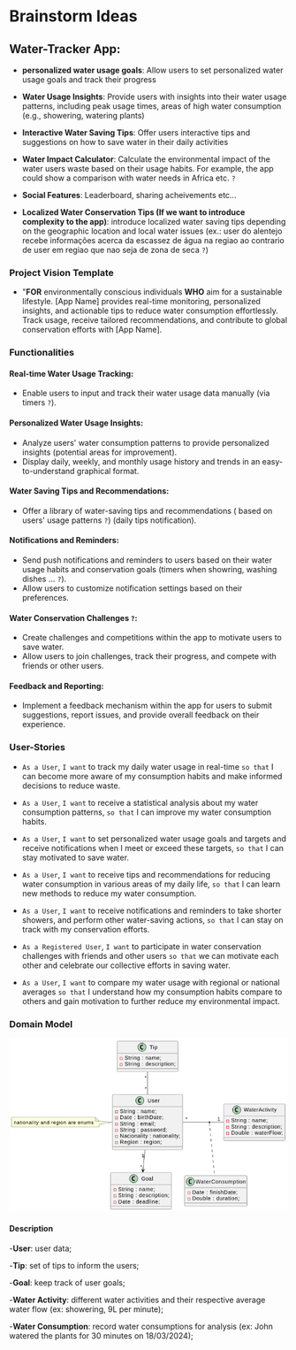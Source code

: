 # Brainstorm Ideas
## Water-Tracker App:
- **personalized water usage goals**: Allow users to set personalized water usage goals and track their progress

- **Water Usage Insights**: Provide users with insights into their water usage patterns, including peak usage times, areas of high water consumption (e.g., showering, watering plants)

- **Interactive Water Saving Tips**: Offer users interactive tips and suggestions on how to save water in their daily activities

- **Water Impact Calculator**: Calculate the environmental impact of the water users waste based on their usage habits. For example, the app could show a comparison with water needs in Africa etc. `?`

- **Social Features**: Leaderboard, sharing acheivements etc...

- **Localized Water Conservation Tips (If we want to introduce complexity to the app)**: introduce localized water saving tips depending on the geographic location and local water issues (ex.: user do alentejo recebe informações acerca da escassez de água na regiao ao contrario de user em regiao que nao seja de zona de seca `?`)

### Project Vision Template

- "**FOR** environmentally conscious individuals **WHO** aim for a sustainable lifestyle. [App Name] provides real-time monitoring, personalized insights, and actionable tips to reduce water consumption effortlessly. Track usage, receive tailored recommendations, and contribute to global conservation efforts with [App Name].

### Functionalities

#### Real-time Water Usage Tracking:
- Enable users to input and track their water usage data manually (via timers `?`).

#### Personalized Water Usage Insights:
- Analyze users' water consumption patterns to provide personalized insights (potential areas for improvement).
- Display daily, weekly, and monthly usage history and trends in an easy-to-understand graphical format.

#### Water Saving Tips and Recommendations:

- Offer a library of water-saving tips and recommendations ( based on users' usage patterns `?`) (daily tips notification).

#### Notifications and Reminders:

- Send push notifications and reminders to users based on their water usage habits and conservation goals (timers when showring, washing dishes ... `?`).
- Allow users to customize notification settings based on their preferences.

#### Water Conservation Challenges `?`:

- Create challenges and competitions within the app to motivate users to save water.
- Allow users to join challenges, track their progress, and compete with friends or other users.

#### Feedback and Reporting:

- Implement a feedback mechanism within the app for users to submit suggestions, report issues, and provide overall feedback on their experience.

### User-Stories

- `As a User`, `I want` to track my daily water usage in real-time `so that` I can become more aware of my consumption habits and make informed decisions to reduce waste.

- `As a User`, `I want` to receive a statistical analysis about my water consumption patterns, `so that` I can improve my water consumption habits.

- `As a User`, `I want` to set personalized water usage goals and targets and receive notifications when I meet or exceed these targets, `so that` I can stay motivated to save water.

- `As a User`, `I want` to receive tips and recommendations for reducing water consumption in various areas of my daily life, `so that` I can learn new methods to reduce my water consumption.

- `As a User`, `I want` to receive notifications and reminders to take shorter showers, and perform other water-saving actions, `so that` I can stay on track with my conservation efforts.

- `As a Registered User`, `I want` to participate in water conservation challenges with friends and other users `so that` we can motivate each other and celebrate our collective efforts in saving water.

- `As a User`, `I want` to compare my water usage with regional or national averages `so that` I understand how my consumption habits compare to others and gain motivation to further reduce my environmental impact.

### Domain Model

![Domain model](Docs/DomainModel.png)

#### Description
-**User**: user data;

-**Tip**: set of tips to inform the users;

-**Goal**: keep track of user goals;

-**Water Activity**: different water activities and their respective average water flow (ex: showering, 9L per minute);

-**Water Consumption**: record water consumptions for analysis (ex: John watered the plants for 30 minutes on 18/03/2024);

